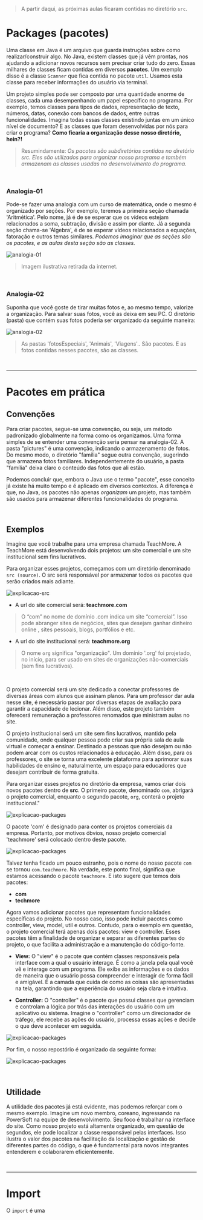 > A partir daqui, as próximas aulas ficaram contidas no diretório `src`. 

# Packages (pacotes)
Uma classe em Java é um arquivo que guarda instruções sobre como realizar/construir algo. 
No Java, existem classes que já vêm prontas, nos ajudando a adicionar novos recursos sem precisar criar tudo do zero. Essas milhares de classes ficam contidas em diversos __pacotes__. 
Um exemplo disso é a classe `Scanner` que fica contida no pacote `util`. Usamos  esta classe para
receber informações do usuário via terminal.

Um projeto simples pode ser composto por uma quantidade enorme de classes, cada uma desempenhando um papel 
específico no programa. Por exemplo, temos classes para tipos de dados, representação de texto, números, datas, 
conexão com bancos de dados, entre outras funcionalidades. Imagina todas essas classes existindo juntas em um 
único nível de documento? E as classes que foram desenvolvidas por nós para criar o programa? 
__Como ficaria a organização desse nosso diretório, hein?!__
> Resumindamente: _Os pacotes são subdiretórios contidos no diretório src. Eles são utilizados para organizar nosso programa e também armazenam as classes usadas no desenvolvimento do programa._

<br>

### Analogia-01
Pode-se fazer uma analogia com um curso de matemática, onde o mesmo é organizado por seções. 
Por exemplo, teremos a primeira seção chamada 'Aritmética'. Pelo nome, já é de se esperar que os vídeos 
estejam relacionados a soma, subtração, divisão e assim por diante. 
Já a segunda seção chama-se 'Álgebra', é de se esperar vídeos relacionados a equações, 
fatoração e outros temas similares. _Podemos imaginar que as seções são os pacotes, e as aulas desta seção são as classes._

![analogia-01](./others/analogiaParaPacotes-cursoMatematica.png)
> Imagem ilustrativa retirada da internet. 

<br>

### Analogia-02
Suponha que você goste de tirar muitas fotos e, ao mesmo tempo, valorize a organização. 
Para salvar suas fotos, você as deixa em seu PC. O diretório (pasta) que contém suas fotos poderia ser organizado 
da seguinte maneira: 

![analogia-02](./others/analogiaParaPacotes-fotos.png)
> As pastas 'fotosEspeciais', 'Animais', 'Viagens'.. São pacotes. E as fotos contidas nesses pacotes, são as classes.

<br>

________________

# Pacotes em prática

## Convenções
Para criar pacotes, segue-se uma convenção, ou seja, um método padronizado globalmente na forma como os organizamos.
Uma forma simples de se entender uma convenção seria pensar na analogia-02. 
A pasta "pictures" é uma convenção,  indicando o armazenamento de fotos. Do mesmo modo, o diretório "família" segue outra convenção, sugerindo que armazena 
fotos familiares. Independentemente do usuário, a pasta "família" deixa claro o conteúdo das fotos que ali estão.

Podemos concluir que, embora o Java use o termo "pacote", esse conceito já existe há muito tempo e é aplicado em diversos 
contextos. A diferença é que, no Java, os pacotes não apenas _organizam_ um projeto, mas também são usados para armazenar
diferentes funcionalidades do programa. 
 
<br>

## Exemplos
Imagine que você trabalhe para uma empresa chamada TeachMore. A TeachMore está desenvolvendo dois projetos: 
um site comercial e um site institucional sem fins lucrativos.

Para organizar esses projetos, começamos com um diretório denominado `src (source)`. 
O src será responsável por armazenar todos os pacotes que serão criados mais adiante.

![explicacao-src](./others/onlysrc.png)

- A url do site comercial será: __teachmore.com__ 
> O “com” no nome de domínio .com indica um site “comercial”. Isso pode abranger sites de negócios, sites que desejam ganhar dinheiro online , sites pessoais, blogs, portfólios e etc.

- A url do site institucional será: __teachmore.org__
> O nome `org` significa "organização". Um domínio '.org' foi projetado, no início, para ser usado em sites de organizações não-comerciais (sem fins lucrativos).

<br>

O projeto comercial será um site dedicado a conectar professores de diversas áreas com alunos que assinam planos. 
Para um professor dar aula nesse site, é necessário passar por diversas etapas de avaliação para garantir a capacidade 
de lecionar. Além disso, este projeto também oferecerá remuneração a professores renomados que ministram aulas no site.

O projeto institucional será um site sem fins lucrativos, mantido pela comunidade, onde qualquer pessoa pode criar 
sua própria sala de aula virtual e começar a ensinar. Destinado a pessoas que não desejam ou não podem arcar com os custos 
relacionados à educação. Além disso, para os professores, o site se torna uma excelente plataforma para aprimorar suas 
habilidades de ensino e, naturalmente, um espaço para educadores que desejam contribuir de forma gratuita.

Para organizar esses projetos no diretório da empresa, vamos criar dois novos pacotes dentro de __src__. 
O primeiro pacote, denominado `com`, abrigará o projeto comercial, enquanto o segundo pacote, `org`, 
conterá o projeto institucional."

![explicacao-packages](./others/srcPackages.png)

O pacote 'com' é designado para conter os projetos comerciais da empresa. Portanto, por motivos óbvios, nosso projeto 
comercial 'teachmore' será colocado dentro deste pacote.

![explicacao-packages](./others/comercialPackages.png)

Talvez tenha ficado um pouco estranho, pois o nome do nosso pacote `com` se tornou `com.teachmore`.
Na verdade, este ponto final, significa que estamos acessando o pacote `teachmore`. E isto sugere que temos dois pacotes:
- __com__
- __techmore__

Agora vamos adicionar pacotes que representam funcionalidades específicas do projeto. No nosso caso, isso pode incluir 
pacotes como controller, view, model, util e outros. Contudo, para o exemplo em questão, o projeto comercial terá apenas 
dois pacotes: view e controller. Esses pacotes têm a finalidade de organizar e separar as diferentes partes do projeto, 
o que facilita a administração e a manutenção do código-fonte.

- __View:__
O "view" é o pacote que contém classes responsáveis pela interface com a qual o usuário interage. 
É como a janela pela qual você vê e interage com um programa. Ele exibe as informações e os dados de maneira que o usuário 
possa compreender e interagir de forma fácil e amigável. É a camada que cuida de como as coisas são apresentadas na tela, garantindo que a experiência do usuário seja clara e intuitiva.

- __Controller:__
O "controller"  é o pacote que possui classes que gerenciam e controlam a lógica por trás das interações do usuário com um 
aplicativo ou sistema. Imagine o "controller" como um direcionador de tráfego, ele recebe as ações do usuário, 
processa essas ações e decide o que deve acontecer em seguida. 

![explicacao-packages](./others/projectPackages.png)


Por fim, o nosso repostório é organizado da seguinte forma:

![explicacao-packages](./others/projectPackagesIMG.png)

<br>

## Utilidade
A utilidade dos pacotes já está evidente, mas podemos reforçar com o mesmo exemplo. Imagine um novo membro, coreano, ingressando na PowerSoft na equipe de desenvolvimento. Seu foco é trabalhar na interface do site. Como nosso projeto está altamente organizado, em questão de segundos, ele pode localizar a classe responsável pelas interfaces. Isso ilustra o valor dos pacotes na facilitação da localização e gestão de diferentes partes do código, o que é fundamental para novos integrantes entenderem e colaborarem eficientemente.

<br>

______________________

# Import
O `import` é uma 